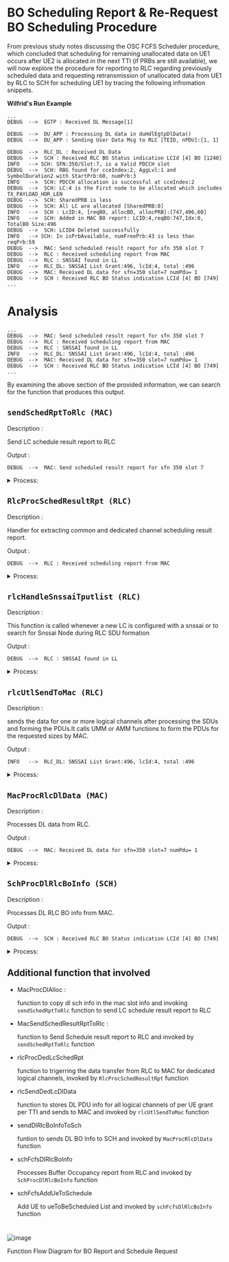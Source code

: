 # BO Scheduling Report & Re-Request BO Scheduling Procedure
From previous study notes discussing the OSC FCFS Scheduler procedure, which concluded that scheduling for remaining unallocated data on UE1 occurs after UE2 is allocated in the next TTI (if PRBs are still available), we will now explore the procedure for reporting to RLC regarding previously scheduled data and requesting retransmission of unallocated data from UE1 by RLC to SCH for scheduling UE1 by tracing the following infromation snippets. 

**Wilfrid's Run Example**
```
...
DEBUG  -->  EGTP : Received DL Message[1]

DEBUG  -->  DU_APP : Processing DL data in duHdlEgtpDlData()
DEBUG  -->  DU_APP : Sending User Data Msg to RLC [TEID, nPDU]:[1, 1]

DEBUG  -->  RLC_DL : Received DL Data
DEBUG  -->  SCH : Received RLC BO Status indication LCId [4] BO [1240]
INFO   --> SCH: SFN:350/Slot:7, is a Valid PDCCH slot
DEBUG  -->  SCH: RBG found for cceIndex:2, AggLvl:1 and SymbolDuration2 with StartPrb:60, numPrb:3
INFO   -->  SCH: PDCCH allocation is successful at cceIndex:2
DEBUG  -->  SCH: LC:4 is the First node to be allocated which includes TX_PAYLOAD_HDR_LEN
DEBUG  -->  SCH: SharedPRB is less
DEBUG  -->  SCH: All LC are allocated [SharedPRB:0]
INFO   -->  SCH : LcID:4, [reqBO, allocBO, allocPRB]:[747,496,60]
INFO   -->  SCH: Added in MAC BO report: LCID:4,reqBO:747,Idx:0, TotalBO Size:496
DEBUG  -->  SCH: LCID4 Deleted successfully
INFO   --> SCH: In isPrbAvailable, numFreePrb:43 is less than reqPrb:59
DEBUG  -->  MAC: Send scheduled result report for sfn 350 slot 7
DEBUG  -->  RLC : Received scheduling report from MAC
DEBUG  -->  RLC : SNSSAI found in LL
INFO   -->  RLC_DL: SNSSAI List Grant:496, lcId:4, total :496
DEBUG  -->  MAC: Received DL data for sfn=350 slot=7 numPdu= 1
DEBUG  -->  SCH : Received RLC BO Status indication LCId [4] BO [749]
...
```

# Analysis
```
...
DEBUG  -->  MAC: Send scheduled result report for sfn 350 slot 7
DEBUG  -->  RLC : Received scheduling report from MAC
DEBUG  -->  RLC : SNSSAI found in LL
INFO   -->  RLC_DL: SNSSAI List Grant:496, lcId:4, total :496
DEBUG  -->  MAC: Received DL data for sfn=350 slot=7 numPdu= 1
DEBUG  -->  SCH : Received RLC BO Status indication LCId [4] BO [749]
...
```

By examining the above section of the provided information, we can search for the function that produces this output.

## `sendSchedRptToRlc (MAC)`
Description :

Send LC schedule result report to RLC

Output :
```
DEBUG  -->  MAC: Send scheduled result report for sfn 350 slot 7
```

<details>
<summary>Process:</summary>

1. **Allocate shared memory to be used**: 
   - allocate shared memory to be used for `schedRpt` (RLC schedule report)
   - if memory allocation failure return `RFAILED` and log message

2. **Log message for send scheduled result report:**
   - Log message send scheduled result report for SFN X and slot X

3. **Trigger MAC to RLC event :**
   - Fill MAC to RLC post structure by `RLC_DL_INST` and `EVENT_SCHED_RESULT_TO_RLC`
   - Invoke `MacSendSchedResultRptToRlc` function to send schedule result report to RLC
   - if function return failed, return `RFAILED` and log message

4. **Return :**
   - Return `ROK` if Send LC schedule result report to RLC done successfully
</details>

## `RlcProcSchedResultRpt (RLC)`
Description :

Handler for extracting common and dedicated channel scheduling result report.

Output :
```
DEBUG  -->  RLC : Received scheduling report from MAC
```

<details>
<summary>Process:</summary>

1. **Log message for recieving scheduled result report:** 
   - Log message recieve scheduling report from MAC

2. **Iterates through LC's:**
   - if there is one LC, Fill status info structure if at least one channel's scheduling report is received
   - Fill logical channel scheduling info

3. **Calling handler for all dedicated channels scheduling:**
   - if the return variable is still `ROK` (encouter no problem) and there is any `nmbDLch` (number of ded LC), Invoke `rlcProcDedLcSchedRpt` to triger data transfer from RLC to MAC for ded LC

4. **Return:**
    - Return `ROK` if the return variable is still `ROK` or during the process encounter no problem
</details>

## `rlcHandleSnssaiTputlist (RLC)`
Description :

This function is called whenever a new LC is configured with a snssai or to search for Snssai Node during RLC SDU formation

Output :
```
DEBUG  -->  RLC : SNSSAI found in LL
```

<details>
<summary>Process:</summary>

1. **Check the Direction of data:** 
   - Perform checking the direction of data
   - Log error message for no data direction
   - Create or find `snssaiList` based on direction and the action command

2. **Transverse each LC node from `snssaiList` link list:**
   - Transverse each LC node from `snssaiList` link list to find SNSSAI in LL and then display the found Log message and exit the loop with `found` flag set to TRUE 
   - if SNSSAI is not found in LL after transversing every node, exit the loop with `found` flag set to FALSE

3. **Switch action based on case:**
   - for search action, return the `snssaiNode` that searched
   - for create action, if found return the `snssaiNode`, else try to perform allocation of SNSSAI node
   - for delete action, perform deletion of node
   - for transverse all action, just exit the case

4. **Return:**
   - Return `snssaiNode`
</details>

## `rlcUtlSendToMac (RLC)`
Description :

sends the data for one or more logical channels after processing the SDUs and forming the PDUs.It calls UMM or AMM functions to form the PDUs for the requested sizes by MAC.

Output :
```
INFO   -->  RLC_DL: SNSSAI List Grant:496, lcId:4, total :496
```

<details>
<summary>Process:</summary>

1. **Initialization:**
    * A few variables are declared to keep track of counters, UE information, and memory allocation.
    * Memory is allocated for a `RguDDatReqInfo` structure using `RLC_ALLOC_SHRABL_BUF`. This structure will be used to send PDU information to MAC.

2. **Iterate Through UEs with Granted PDUS:**
    * The function loops through each UE grant information (`staInd`) present in `staIndInfo`.
        * For each UE grant:
            * UE control block (`ueCb`) is retrieved using the UE's RNTI (Radio Network Temporary Identifier).
            * A temporary `RlcDatReq` structure is used to accumulate PDU information for the current UE.
            * The function iterates through each TTI (Transmission Time Interval) bundling information for the UE.
                * Within each TTI, it processes each LCH (Logical Channel) information (`staIndTb`).
                    * For each LCH:
                        * It checks if the corresponding RB (Radio Bearer) control block (`rbCb`) exists and re-establishment is not in progress.
                        * If the RB is valid, the function:
                            * Updates throughput statistics for the UE and potentially for configured SNSF (Service Network Function).
                            * Calls either `rlcUmmProcessSdus` (for UM mode) or `rlcAmmProcessSdus` (for AM mode) to process SDUs and populate the `RlcDatReq` structure with PDU information.
                            * Sets relevant parameters in the `datReqTb` structure, including LCH information, BO report (Buffer Occupancy Report), and PDU information.
                    * The function accumulates the total size of PDUs for this UE.
  
3. **Send PDU Information to MAC:**
    * If there's PDU information for at least one UE (`ueDataIdx` > 0), the following steps are performed:
        * The `datReqInfo` structure is filled with relevant information like cell ID and total number of UE grants.
        * The function calls `rlcSendDedLcDlData` to send the `datReqInfo` structure containing PDU information to the MAC entity through the appropriate Service User SAP (Service Access Point).
  
4. **Memory Deallocation:**
    * If no PDU information needs to be sent (i.e., `ueDataIdx` is 0), the previously allocated memory for `datReqInfo` is freed using `RLC_FREE_SHRABL_BUF`.

</details>


## `MacProcRlcDlData (MAC)`
Description :

Processes DL data from RLC.

Output :
```
DEBUG  -->  MAC: Received DL data for sfn=350 slot=7 numPdu= 1
```

<details>
<summary>Process:</summary>

1. **Initialization:**
    * A few variables are declared to store UE ID, cell index, PDU information, and pointers.
    * The function logs a debug message indicating the received DL data details (SFN, slot, number of PDUs).
    * UE ID is extracted from the received `dlData->rnti`.
    * Memory is set to zero for the `macDlData` structure, which will be used to store processed DL data for MAC.

2. **Copy PDU Information:**
    * The function copies relevant information from `dlData` to `macDlData`. This includes UE ID, number of PDUs, LC ID (Logical Channel ID), PDU length, and PDU buffer for each PDU.

3. **Get Cell Index and Scheduled Slot:**
    * Cell index is extracted from the received `dlData->cellId`.
    * The function checks if the corresponding `macCell` for the cell exists. If not, it logs an error and returns failure.
    * A pointer to the scheduled downlink slot (`currDlSlot`) for the received information is retrieved.

4. **Process DL PDUs for Transmission:**
    * The function checks if there's already a scheduled PDSCH (Physical Downlink Shared Channel) configuration for the UE in the current slot.
        * If a PDSCH configuration exists:
            * The function calculates the maximum PDU size that can be transmitted within the allocated codeword.
            * Memory is allocated for a temporary buffer (`txPdu`) to hold the muxed (combined) PDUs.
            * If memory allocation fails, an error is logged, and the function returns failure.
            * The `macMuxPdu` function is called to combine PDUs from `macDlData` into a single buffer (`txPdu`).
            * The size and pointer to the muxed PDU are stored in the corresponding DL information for the UE in the scheduled slot.
            * The newly created transmission buffer (`txPdu`) is added to the DL HARQ (Hybrid Automatic Repeat Request) process control block for potential retransmissions.

5. **Handle BO (Buffer Occupancy) Reports:**
    * The function iterates through the received BO information for each LC in `dlData`.
        * If the BO report indicates non-zero data volume (i.e., buffer is occupied), a `DlRlcBoInfo` structure is filled with relevant details (cell ID, CRNTI, LC ID, data volume).
        * The `sendDlRlcBoInfoToSch` function is called to send this BO information to the scheduler. This information might be used for scheduling decisions.

6. **Memory Deallocation:**
    * The function frees the memory allocated for each PDU buffer received from RLC.
    * Finally, it frees the memory for the entire `dlData` structure if the service provider selector (`pstInfo->selector`) indicates LWLC (Lightweight Layer 2 Control) mode.

7. **Return:**
   - The function returns `ROK` upon successful processing of DL data.
   -  In case of any errors (e.g., memory allocation failure, missing cell information), it returns `RFAILED`.

</details>


## `SchProcDlRlcBoInfo (SCH)`
Description :

Processes DL RLC BO info from MAC.

Output :
```
DEBUG  -->  SCH : Received RLC BO Status indication LCId [4] BO [749]
```

<details>
<summary>Process:</summary>

1. **Initialization:**
    * The function logs a debug message indicating the received LC ID and BO information.
    * It retrieves the scheduler cell context (`cell`) based on the service provider instance (`pst`).
    * If the cell context is unavailable, an error is logged, and the function returns failure.
    * UE ID is extracted from the received `dlBoInfo->crnti`.
    * The function checks if data transmission for this UE is stopped based on its configuration. If so, it logs a message and returns success (no further action required).

2. **Validate LC ID:**
    * The LC ID from `dlBoInfo` is extracted and stored in `lcId`.
    * The function uses a helper function (`CHECK_LCID`) to verify if the LC ID is valid. If not, an error is logged, and the function returns failure.

3. **Process BO Information:**
    * The function handles the case of zero BO (buffer occupancy), which might indicate successful transmission or retransmission failures. In this case, it might trigger clearing the corresponding LC from the scheduler's priority list (implementation details noted as TODO).
    * If the LC ID is for SRB0 (default Service Radio Bearer):
        * A flag (`msg4recvd`) in the Random Access Control Block (RA Cb) for the UE is set to `true`, indicating a potential SRB0 message reception.
        * The `dlMsgPduLen` in the RA Cb is updated with the received BO value.
    * If the LC ID is not SRB0:
        * A bit is set in the `boIndBitMap` for the UE's cell context to indicate BO information received.
        * The function checks if the LC ID exists in the UE's DL information context (`dlLcCtxt`). If it does, the BO value is stored there.
        * If the LC ID is not found in the UE's DL context, an error is logged, and the function returns failure.

4. **Schedule DL for UE:**
    * The UE ID is added to a list of pending UEs that require scheduling decisions based on the received BO information. This is achieved by calling the scheduler's API function (`cell->api->SchDlRlcBoInfo`).

5. **Return:**
   * The function returns `ROK` upon successful processing of DL RLC BO information.
   * In case of errors (e.g., invalid cell/UE context, invalid LC ID), it returns `RFAILED`.

</details>


## Additional function that involved
- MacProcDlAlloc :
  
  function to copy dl sch info in the mac slot info and invoking `sendSchedRptToRlc` function to send LC schedule result report to RLC 

- MacSendSchedResultRptToRlc :
  
   function to Send Schedule result report to RLC and invoked by `sendSchedRptToRlc` function

- rlcProcDedLcSchedRpt
   
   function to trigerring the data transfer from RLC to MAC for dedicated logical channels, invoked by `RlcProcSchedResultRpt` function

- rlcSendDedLcDlData

   function to stores DL PDU info for all logical channels of per UE grant per TTI and sends to MAC and invoked by `rlcUtlSendToMac` function

- sendDlRlcBoInfoToSch
  
  funtion to sends DL BO Info to SCH and invoked by `MacProcRlcDlData` function

- schFcfsDlRlcBoInfo

   Processes Buffer Occupancy report from RLC and invoked by `SchProcDlRlcBoInfo` function
 
- schFcfsAddUeToSchedule

   Add UE to ueToBeScheduled List and invoked by  `schFcfsDlRlcBoInfo` function

#
![image](https://raw.githubusercontent.com/bmw-ece-ntust/internship/2024-TEEP-24-Reyhan/Images/Function%20Flow%20Diagram%20for%20SCHMACRLC%20Bo%20reReq.png) 

Function Flow Diagram for BO Report and Schedule Request 